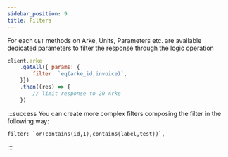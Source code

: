 ```yaml
---
sidebar_position: 9
title: Filters
---
```


For each `GET` methods on Arke, Units, Parameters etc. are available dedicated parameters
to filter the response through the logic operation

```js
client.arke
    .getAll({ params: {
        filter: `eq(arke_id,invoice)`,
    }})
    .then((res) => {
        // limit response to 20 Arke
    })
```

:::success
You can create more complex filters composing the filter in the following way:
```
filter: `or(contains(id,1),contains(label,test))`,
```
:::